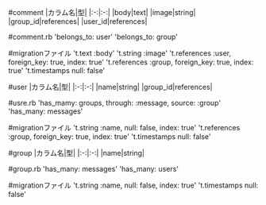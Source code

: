 #comment
|カラム名|型|
|:-:|:-:|
|body|text|
|image|string|
|group_id|references|
|user_id|references|

#comment.rb
'belongs_to: user'
'belongs_to: group'

#migrationファイル
't.text   :body'
't.string :image'
't.references :user, foreign_key: true, index: true'
't.references :group, foreign_key: true, index: true'
't.timestamps null: false'



#user
|カラム名|型|
|:-:|:-:|
|name|string|
|group_id|references|

#usre.rb
'has_mamy: groups, through: :message, source: :group'
'has_many: messages'

#migrationファイル
't.string :name, null: false, index: true'
't.references :group, foreign_key: true, index: true'
't.timestamps null: false'



#group
|カラム名|型|
|:-:|:-:|
|name|string|

#group.rb
'has_many: messages'
'has_many: users'

#migrationファイル
't.string :name, null: false, index: true'
't.timestamps null: false'